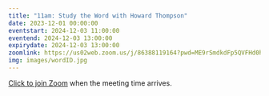 ```yaml
---
title: "11am: Study the Word with Howard Thompson"
date: 2023-12-01 00:00:00
eventstart: 2024-12-03 11:00:00
eventend: 2024-12-03 13:00:00
expirydate: 2024-12-03 13:00:00
zoomlink: https://us02web.zoom.us/j/86388119164?pwd=ME9rSmdkdFp5QVFHd0hIbDZmNXhRQT09
img: images/wordID.jpg
---
```


[Click to join Zoom](https://us02web.zoom.us/j/86388119164?pwd=ME9rSmdkdFp5QVFHd0hIbDZmNXhRQT09) when the meeting time arrives.